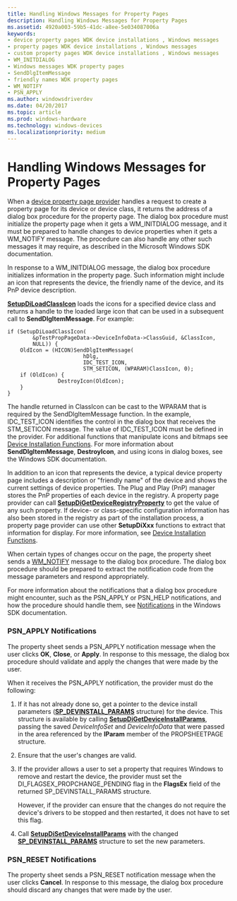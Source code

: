 ```yaml
---
title: Handling Windows Messages for Property Pages
description: Handling Windows Messages for Property Pages
ms.assetid: 4920a003-59b5-41dc-a8ee-5e034087006a
keywords:
- device property pages WDK device installations , Windows messages
- property pages WDK device installations , Windows messages
- custom property pages WDK device installations , Windows messages
- WM_INITDIALOG
- Windows messages WDK property pages
- SendDlgItemMessage
- friendly names WDK property pages
- WM_NOTIFY
- PSN_APPLY
ms.author: windowsdriverdev
ms.date: 04/20/2017
ms.topic: article
ms.prod: windows-hardware
ms.technology: windows-devices
ms.localizationpriority: medium
---
```


# Handling Windows Messages for Property Pages





When a [device property page provider](types-of-device-property-page-providers.md) handles a request to create a property page for its device or device class, it returns the address of a dialog box procedure for the property page. The dialog box procedure must initialize the property page when it gets a WM_INITDIALOG message, and it must be prepared to handle changes to device properties when it gets a WM_NOTIFY message. The procedure can also handle any other such messages it may require, as described in the Microsoft Windows SDK documentation.

In response to a WM_INITDIALOG message, the dialog box procedure initializes information in the property page. Such information might include an icon that represents the device, the friendly name of the device, and its PnP device description.

[**SetupDiLoadClassIcon**](https://msdn.microsoft.com/library/windows/hardware/ff552053) loads the icons for a specified device class and returns a handle to the loaded large icon that can be used in a subsequent call to **SendDlgItemMessage**. For example:

```
if (SetupDiLoadClassIcon(
        &pTestPropPageData->DeviceInfoData->ClassGuid, &ClassIcon, 
        NULL)) {
    OldIcon = (HICON)SendDlgItemMessage(
                        hDlg, 
                        IDC_TEST_ICON,
                        STM_SETICON, (WPARAM)ClassIcon, 0);
    if (OldIcon) {
                DestroyIcon(OldIcon);
    }
}
```

The handle returned in ClassIcon can be cast to the WPARAM that is required by the SendDlgItemMessage function. In the example, IDC_TEST_ICON identifies the control in the dialog box that receives the STM_SETICON message. The value of IDC_TEST_ICON must be defined in the provider. For additional functions that manipulate icons and bitmaps see [Device Installation Functions](https://msdn.microsoft.com/library/windows/hardware/ff541299). For more information about **SendDlgItemMessage**, **DestroyIcon**, and using icons in dialog boxes, see the Windows SDK documentation.

In addition to an icon that represents the device, a typical device property page includes a description or "friendly name" of the device and shows the current settings of device properties. The Plug and Play (PnP) manager stores the PnP properties of each device in the registry. A property page provider can call [**SetupDiGetDeviceRegistryProperty**](https://msdn.microsoft.com/library/windows/hardware/ff551967) to get the value of any such property. If device- or class-specific configuration information has also been stored in the registry as part of the installation process, a property page provider can use other **SetupDiXxx** functions to extract that information for display. For more information, see [Device Installation Functions](https://msdn.microsoft.com/library/windows/hardware/ff541299).

When certain types of changes occur on the page, the property sheet sends a [WM_NOTIFY](http://go.microsoft.com/fwlink/p/?linkid=181554) message to the dialog box procedure. The dialog box procedure should be prepared to extract the notification code from the message parameters and respond appropriately.

For more information about the notifications that a dialog box procedure might encounter, such as the PSN_APPLY or PSN_HELP notifications, and how the procedure should handle them, see [Notifications](http://go.microsoft.com/fwlink/p/?linkid=181555) in the Windows SDK documentation.

### <a href="" id="psn-apply-notifications"></a>PSN_APPLY Notifications

The property sheet sends a PSN_APPLY notification message when the user clicks **OK**, **Close**, or **Apply**. In response to this message, the dialog box procedure should validate and apply the changes that were made by the user.

When it receives the PSN_APPLY notification, the provider must do the following:

1.  If it has not already done so, get a pointer to the device install parameters ([**SP_DEVINSTALL_PARAMS**](https://msdn.microsoft.com/library/windows/hardware/ff552346) structure) for the device. This structure is available by calling [**SetupDiGetDeviceInstallParams**](https://msdn.microsoft.com/library/windows/hardware/ff551104), passing the saved *DeviceInfoSet* and *DeviceInfoData* that were passed in the area referenced by the **lParam** member of the PROPSHEETPAGE structure.

2.  Ensure that the user's changes are valid.

3.  If the provider allows a user to set a property that requires Windows to remove and restart the device, the provider must set the DI_FLAGSEX_PROPCHANGE_PENDING flag in the **FlagsEx** field of the returned SP_DEVINSTALL_PARAMS structure.

    However, if the provider can ensure that the changes do not require the device's drivers to be stopped and then restarted, it does not have to set this flag.

4.  Call [**SetupDiSetDeviceInstallParams**](https://msdn.microsoft.com/library/windows/hardware/ff552141) with the changed [**SP_DEVINSTALL_PARAMS**](https://msdn.microsoft.com/library/windows/hardware/ff552346) structure to set the new parameters.

### <a href="" id="psn-reset-notifications"></a>PSN_RESET Notifications

The property sheet sends a PSN_RESET notification message when the user clicks **Cancel**. In response to this message, the dialog box procedure should discard any changes that were made by the user.

 

 





